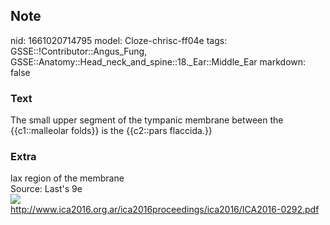 ## Note
nid: 1661020714795
model: Cloze-chrisc-ff04e
tags: GSSE::!Contributor::Angus_Fung, GSSE::Anatomy::Head_neck_and_spine::18._Ear::Middle_Ear
markdown: false

### Text
The small upper segment of the tympanic membrane between the {{c1::malleolar folds}} is the {{c2::pars flaccida.}}

### Extra
<div>
  lax region of the membrane
</div>Source: Last's 9e
<div><img src=
"paste-c1cdfd32986d3e9284df1d077f5d828abf94bce8.jpg"></div>
<div>
  <a href= 
  "http://www.ica2016.org.ar/ica2016proceedings/ica2016/ICA2016-0292.pdf">
  http://www.ica2016.org.ar/ica2016proceedings/ica2016/ICA2016-0292.pdf</a>
</div>
